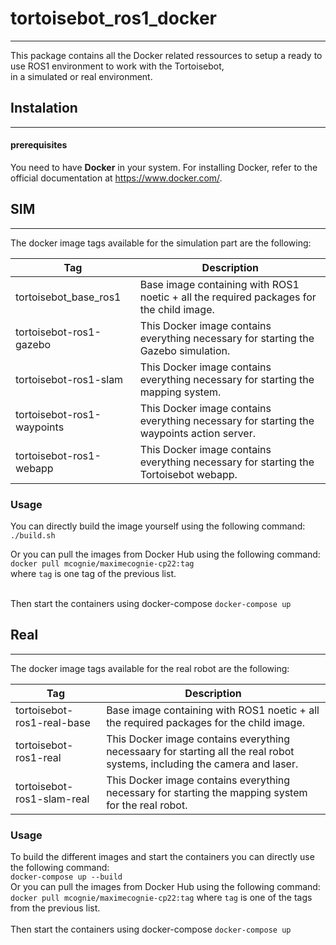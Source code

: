 # tortoisebot_ros1_docker
---

This package contains all the Docker related ressources to setup a ready to use ROS1 environment to work with the Tortoisebot,  
in a simulated or real environment.

## Instalation
---

#### prerequisites

You need to have **Docker** in your system.
For installing Docker, refer to the official documentation at https://www.docker.com/.

## SIM
---

The docker image tags available for the simulation part are the following:

| Tag                            | Description                                                                               |
|--------------------------------|-------------------------------------------------------------------------------------------|
| tortoisebot_base_ros1          | Base image containing with ROS1 noetic + all the required packages for the child image.   |
| tortoisebot-ros1-gazebo        | This Docker image contains everything necessary for starting the Gazebo simulation.       |
| tortoisebot-ros1-slam          | This Docker image contains everything necessary for starting the mapping system.          |
| tortoisebot-ros1-waypoints     | This Docker image contains everything necessary for starting the waypoints action server. |
| tortoisebot-ros1-webapp        | This Docker image contains everything necessary for starting the Tortoisebot webapp.      |

### Usage

You can directly build the image yourself using the following command:  
`./build.sh`

Or you can pull the images from Docker Hub using the following command:  
`docker pull mcognie/maximecognie-cp22:tag`  
where `tag` is one tag of the previous list.  
<br/>  

Then start the containers using docker-compose `docker-compose up`

## Real
---

The docker image tags available for the real robot are the following:

| Tag                            | Description                                                                                                               |
|--------------------------------|---------------------------------------------------------------------------------------------------------------------------|
| tortoisebot-ros1-real-base     | Base image containing with ROS1 noetic + all the required packages for the child image.                                   |
| tortoisebot-ros1-real          | This Docker image contains everything necessaary for starting all the real robot systems, including the camera and laser. |
| tortoisebot-ros1-slam-real     | This Docker image contains everything necessary for starting the mapping system for the real robot.                       |

### Usage

To build the different images and start the containers you can directly use the following command:  
`docker-compose up --build`  
Or you can pull the images from Docker Hub using the following command:  
`docker pull mcognie/maximecognie-cp22:tag`  where `tag` is one of the tags from the previous list. 
<br/>  
Then start the containers using docker-compose `docker-compose up`
